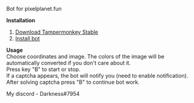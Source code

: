 Bot for pixelplanet.fun

**Installation**
1. [Download Tampermonkey Stable](https://www.tampermonkey.net)
2. [Install bot](https://github.com/TouchedByDarkness/PixelPlanet-Bot/raw/master/InitScript.user.js)

**Usage**<br/>
  Choose coordinates and image. The colors of the image will be automatically converted if you don't care about it.<br/>
  Press key "B" to start or stop.<br/>
  If a captcha appears, the bot will notify you (need to enable notification).<br/>
  After solving captcha press "B" to continue bot work.
   
My discord - Darkness#7954
